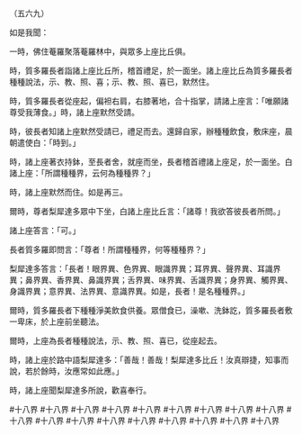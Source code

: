 （五六九）

如是我聞：

一時，佛住菴羅聚落菴羅林中，與眾多上座比丘俱。

時，質多羅長者詣諸上座比丘所，稽首禮足，於一面坐。諸上座比丘為質多羅長者種種說法，示、教、照、喜；示、教、照、喜已，默然住。

時，質多羅長者從座起，偏袒右肩，右膝著地，合十指掌，請諸上座言：「唯願諸尊受我薄食。」時，諸上座默然受請。

時，彼長者知諸上座默然受請已，禮足而去。還歸自家，辦種種飲食，敷床座，晨朝遣使白：「時到。」

時，諸上座著衣持鉢，至長者舍，就座而坐，長者稽首禮諸上座足，於一面坐。白諸上座：「所謂種種界，云何為種種界？」

時，諸上座默然而住。如是再三。

爾時，尊者梨犀達多眾中下坐，白諸上座比丘言：「諸尊！我欲答彼長者所問。」

諸上座答言：「可。」

長者質多羅即問言：「尊者！所謂種種界，何等種種界？」

梨犀達多答言：「長者！眼界異、色界異、眼識界異；耳界異、聲界異、耳識界異；鼻界異、香界異、鼻識界異；舌界異、味界異、舌識界異；身界異、觸界異、身識界異；意界異、法界異、意識界異。如是，長者！是名種種界。」

爾時，質多羅長者下種種淨美飲食供養。眾僧食已，澡嗽、洗鉢訖，質多羅長者敷一卑床，於上座前坐聽法。

爾時，上座為長者種種說法，示、教、照、喜已，從座起去。

時，諸上座於路中語梨犀達多：「善哉！善哉！梨犀達多比丘！汝真辯捷，知事而說，若於餘時，汝應常如此應。」

時，諸上座聞梨犀達多所說，歡喜奉行。





#十八界
#十八界
#十八界
#十八界
#十八界
#十八界
#十八界
#十八界
#十八界
#十八界
#十八界
#十八界
#十八界
#十八界
#十八界
#十八界
#十八界
#十八界
